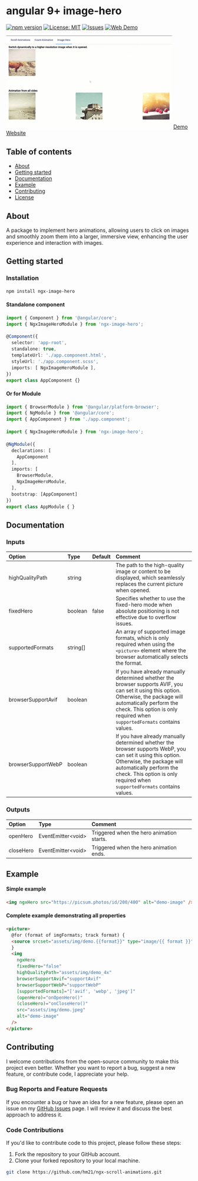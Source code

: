 <h1>angular 9+ image-hero</h1>

<div>

[![npm version](https://badge.fury.io/js/ngx-image-hero.svg)](https://badge.fury.io/js/ngx-image-hero)
[![License: MIT](https://img.shields.io/badge/License-MIT-yellow.svg)](https://opensource.org/licenses/MIT)
[![Issues](https://img.shields.io/github/issues/hm21/ngx-image-hero)](https://github.com/hm21/ngx-image-hero/issues)
[![Web Demo](https://img.shields.io/badge/web-demo---?&color=0f7dff)](https://ngx-hm21.web.app/image-hero)
</div>

<img src="https://github.com/hm21/ngx-image-hero/blob/master/assets/showcase.gif?raw=true" width=450 />
<a href="https://ngx-hm21.web.app/image-hero">
      Demo Website
</a>


## Table of contents

- [About](#about)
- [Getting started](#getting-started)
- [Documentation](#documentation)
- [Example](#example)
- [Contributing](#contributing)
- [License](LICENSE)


<h2>About</h2>

A package to implement hero animations, allowing users to click on images and smoothly zoom them into a larger, immersive view, enhancing the user experience and interaction with images.

<h2>Getting started</h2>

### Installation

```sh
npm install ngx-image-hero
```

#### Standalone component
```typescript
import { Component } from '@angular/core';
import { NgxImageHeroModule } from 'ngx-image-hero';

@Component({
  selector: 'app-root',
  standalone: true,
  templateUrl: './app.component.html',
  styleUrl: './app.component.scss',
  imports: [ NgxImageHeroModule ],
})
export class AppComponent {}
```

#### Or for Module
```typescript
import { BrowserModule } from '@angular/platform-browser';
import { NgModule } from '@angular/core';
import { AppComponent } from './app.component';

import { NgxImageHeroModule } from 'ngx-image-hero';

@NgModule({
  declarations: [
    AppComponent
  ],
  imports: [
    BrowserModule,
    NgxImageHeroModule,
  ],
  bootstrap: [AppComponent]
})
export class AppModule { }
```


<h2>Documentation</h2>

### Inputs

| Option                   | Type      | Default | Comment                                                                                              |
| :----------------------- | :-------- | :------ | :--------------------------------------------------------------------------------------------------- |
| highQualityPath          | string    |         | The path to the high-quality image or content to be displayed, which seamlessly replaces the current picture when opened. |
| fixedHero                | boolean   | false   | Specifies whether to use the fixed-hero mode when absolute positioning is not effective due to overflow issues. |
| supportedFormats         | string[]  |         | An array of supported image formats, which is only required when using the `<picture>` element where the browser automatically selects the format. |
| browserSupportAvif       | boolean   |         | If you have already manually determined whether the browser supports AVIF, you can set it using this option. Otherwise, the package will automatically perform the check. This option is only required when `supportedFormats` contains values. |
| browserSupportWebP       | boolean   |         | If you have already manually determined whether the browser supports WebP, you can set it using this option. Otherwise, the package will automatically perform the check. This option is only required when `supportedFormats` contains values. |



### Outputs

| Option      | Type                  | Comment                                       |
|:------------|:----------------------|:----------------------------------------------|
| openHero    | EventEmitter\<void\>  | Triggered when the hero animation starts. |
| closeHero   | EventEmitter\<void\>  | Triggered when the hero animation ends.   |

<h2>Example</h2>

#### Simple example
```html
<img ngxHero src="https://picsum.photos/id/200/400" alt="demo-image" />
```

#### Complete example demonstrating all properties
```html
<picture>
  @for (format of imgFormats; track format) {
  <source srcset="assets/img/demo.{{format}}" type="image/{{ format }}" />
  }
  <img
    ngxHero
    fixedHero="false"
    highQualityPath="assets/img/demo_4x"
    browserSupportAvif="supportAvif"
    browserSupportWebP="supportWebP"
    [supportedFormats]="['avif', 'webp', 'jpeg']"
    (openHero)="onOpenHero()"
    (closeHero)="onCloseHero()"
    src="assets/img/demo.jpeg"
    alt="demo-image"
  />
</picture>
```

## Contributing

I welcome contributions from the open-source community to make this project even better. Whether you want to report a bug, suggest a new feature, or contribute code, I appreciate your help.

### Bug Reports and Feature Requests

If you encounter a bug or have an idea for a new feature, please open an issue on my [GitHub Issues](https://github.com/hm21/ngx-image-hero/issues) page. I will review it and discuss the best approach to address it.

### Code Contributions

If you'd like to contribute code to this project, please follow these steps:

1. Fork the repository to your GitHub account.
2. Clone your forked repository to your local machine.

```bash
git clone https://github.com/hm21/ngx-scroll-animations.git
```
